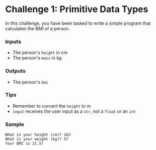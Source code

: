 # Challenge 1: Primitive Data Types
In this challenge, you have been tasked to write a simple program that calculates
the BMI of a person.

### Inputs
- The person's `height` in cm
- The person's `mass` in kg
 
### Outputs
- The person's `bmi`

### Tips
- Remember to convert the `height` to m
- `input` receives the user input as a `str`, not a `float` or an `int`

### Sample
```
What is your height (cm)? 163
What is your weight (kg)? 57
Your BMI is 21.5!
```
